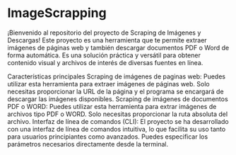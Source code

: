 # ImageScrapping

¡Bienvenido al repositorio del proyecto de Scraping de Imágenes y Descargas! Este proyecto es una herramienta que te permite extraer imágenes de páginas web y también descargar documentos PDF o Word de forma automática. Es una solución práctica y versátil para obtener contenido visual y archivos de interés de diversas fuentes en línea.

Características principales
Scraping de imágenes de paginas web: Puedes utilizar esta herramienta para extraer imágenes de páginas web. Solo necesitas proporcionar la URL de la página y el programa se encargará de descargar las imágenes disponibles.
Scraping de imágenes de documentos PDF o WORD: Puedes utilizar esta herramienta para extrar imágenes de archivos tipo PDF o WORD. Solo necesitas proporcionar la ruta absoluta del archivo.
Interfaz de línea de comandos (CLI): El proyecto se ha desarrollado con una interfaz de línea de comandos intuitiva, lo que facilita su uso tanto para usuarios principiantes como avanzados. Puedes especificar los parámetros necesarios directamente desde la terminal.
